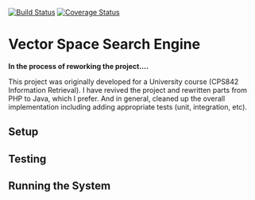 [![Build Status](https://travis-ci.org/jeffwmair/searchengine.svg)](https://travis-ci.org/jeffwmair/searchengine)
[![Coverage Status](https://coveralls.io/repos/github/jeffwmair/searchengine/badge.svg)](https://coveralls.io/github/jeffwmair/searchengine)
# Vector Space Search Engine

**In the process of reworking the project....**

This project was originally developed for a University course (CPS842 Information Retrieval).  I have revived the project and rewritten parts from PHP to Java, which I prefer.  And in general, cleaned up the overall implementation including adding appropriate tests (unit, integration, etc). 

## Setup

## Testing

## Running the System

